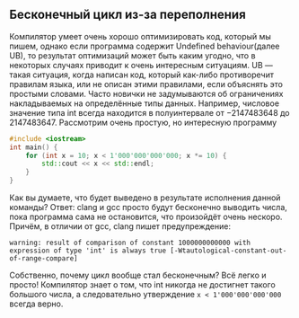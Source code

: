 ## Бесконечный цикл из-за переполнения
Компилятор умеет очень хорошо оптимизировать код, который мы пишем, однако если программа содержит Undefined behaviour(далее UB), то результат оптимизаций может быть каким угодно, что в некоторых случаях приводит к очень интересным ситуациям. UB — такая ситуация, когда  написан код, который как-либо противоречит правилам языка, или не описан этими правилами, если объяснять это простыми словами.
Часто новички не задумываются об ограничениях накладываемых на определённые типы данных. Например, числовое значение типа int всегда находится в полуинтервале от −2147483648 до 2147483647. Рассмотрим очень простую, но интересную программу
```cpp
#include <iostream>
int main() {
    for (int x = 10; x < 1'000'000'000'000; x *= 10) {
        std::cout << x << std::endl;
    }
}
```
Как вы думаете, что будет выведено в результате исполнения данной команды?
Ответ: clang и gcc просто будут бесконечно выводить числа, пока программа сама не остановится, что произойдёт очень нескоро. 
Причём, в отличии от gcc, clang пишет предупреждение:
```
warning: result of comparison of constant 1000000000000 with expression of type 'int' is always true [-Wtautological-constant-out-of-range-compare]
```
Собственно, почему цикл вообще стал бесконечным? Всё легко и просто! Компилятор знает о том, что int никогда не достигнет такого большого числа, а следовательно утверждение `x < 1'000'000'000'000` всегда верно.

